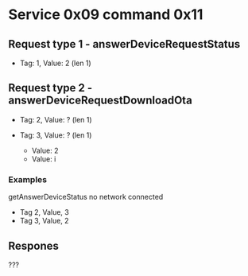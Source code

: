 # Service 0x09 command 0x11

## Request type 1 - answerDeviceRequestStatus

- Tag: 1, Value: 2 (len 1)

## Request type 2 - answerDeviceRequestDownloadOta

- Tag: 2, Value: ? (len 1) 
    
- Tag: 3, Value: ? (len 1)
    - Value: 2
    - Value: i

### Examples

getAnswerDeviceStatus no network connected

- Tag 2, Value, 3
- Tag 3, Value, 2  

## Respones 

???

